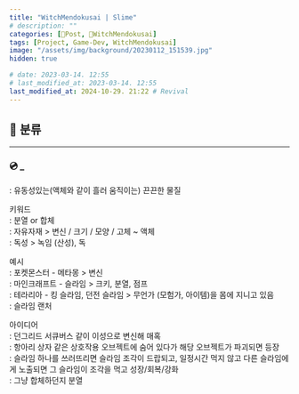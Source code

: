 ```yaml
---
title: "WitchMendokusai | Slime"
# description: ""
categories: [📀Post, 🥥WitchMendokusai]
tags: [Project, Game-Dev, WitchMendokusai]
image: "/assets/img/background/20230112_151539.jpg"
hidden: true

# date: 2023-03-14. 12:55
# last_modified_at: 2023-03-14. 12:55
last_modified_at: 2024-10-29. 21:22 # Revival
---
```


## 📀 분류

---

### 💿 _

: 유동성있는(액체와 같이 흘러 움직이는) 끈끈한 물질  

키워드  
: 분열 or 합체  
: 자유자재 > 변신 / 크기 / 모양 / 고체 ~ 액체  
: 독성 > 녹임 (산성), 독  

예시  
: 포켓몬스터 - 메타몽 > 변신  
: 마인크래프트 - 슬라임 > 크키, 분열, 점프  
: 테라리아 - 킹 슬라임, 던전 슬라임 > 무언가 (모험가, 아이템)을 몸에 지니고 있음  
: 슬라임 랜처  

아이디어  
: 던그리드 서큐버스 같이 이성으로 변신해 매혹  
: 항아리 상자 같은 상호작용 오브젝트에 숨어 있다가 해당 오브젝트가 파괴되면 등장  
: 슬라임 하나를 쓰러뜨리면 슬라임 조각이 드랍되고, 일정시간 먹지 않고 다른 슬라임에게 노출되면 그 슬라임이 조각을 먹고 성장/회복/강화  
: 그냥 합체하던지 분열  
